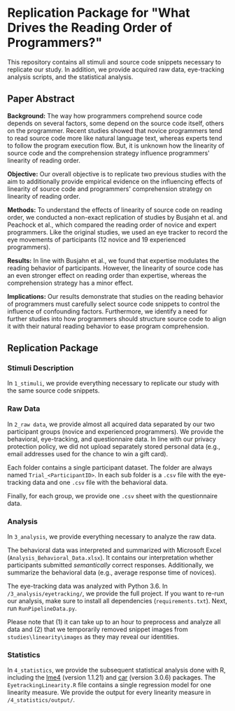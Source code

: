 # Replication Package for "What Drives the Reading Order of Programmers?"

This repository contains all stimuli and source code snippets necessary to replicate our study. In addition, we provide acquired raw data, eye-tracking analysis scripts, and the statistical analysis.

## Paper Abstract

**Background:** The way how programmers comprehend source code depends on several factors, some depend on the source code itself, others on the programmer. Recent studies showed that novice programmers tend to read source code more like natural language text, whereas experts tend to follow the program execution flow. But, it is unknown how the linearity of source code and the comprehension strategy influence programmers' linearity of reading order.

**Objective:** Our overall objective is to replicate two previous studies with the aim to additionally provide empirical evidence on the influencing effects of linearity of source code and programmers' comprehension strategy on linearity of reading order.

**Methods:** To understand the effects of linearity of source code on reading order, we conducted a non-exact replication of studies by Busjahn et al. and Peachock et al., which compared the reading order of novice and expert programmers. Like the original studies, we used an eye tracker to record the eye movements of participants (12 novice and 19 experienced programmers).

**Results:** In line with Busjahn et al., we found that expertise modulates the reading behavior of participants. However, the linearity of source code has an even stronger effect on reading order than expertise, whereas the comprehension strategy has a minor effect.

**Implications:** Our results demonstrate that studies on the reading behavior of programmers must carefully select source code snippets to control the influence of confounding factors. Furthermore, we identify a need for further studies into how programmers should structure source code to align it with their natural reading behavior to ease program comprehension.

## Replication Package

### Stimuli Description

In `1_stimuli`, we provide everything necessary to replicate our study with the same source code snippets. 

### Raw Data

In `2_raw data`, we provide almost all acquired data separated by our two participant groups (novice and experienced programmers). We provide the behavioral, eye-tracking, and questionnaire data. In line with our privacy protection policy, we did not upload separately stored personal data (e.g., email addresses used for the chance to win a gift card).

Each folder contains a single participant dataset. The folder are always named `Trial_<ParticipantID>`. In each sub folder is a `.csv` file with the eye-tracking data and one `.csv` file with the behavioral data. 

Finally, for each group, we provide one `.csv` sheet with the questionnaire data.

### Analysis

In `3_analysis`, we provide everything necessary to analyze the raw data.

The behavioral data was interpreted and summarized with Microsoft Excel (`Analysis_Behavioral_Data.xlsx`). It contains our interpretation whether participants submitted *semantically* correct responses. Additionally, we summarize the behavioral data (e.g., average response time of novices).

The eye-tracking data was analyzed with Python 3.6. In `/3_analysis/eyetracking/`, we provide the full project. If you want to re-run our analysis, make sure to install all dependencies (`requirements.txt`). Next, run `RunPipelineData.py`. 

Please note that (1) it can take up to an hour to preprocess and analyze all data and (2) that we temporarily removed snippet images from `studies\linearity\images` as they may reveal our identities.

### Statistics

In `4_statistics`, we provide the subsequent statistical analysis done with R, including the [lme4](https://cran.r-project.org/package=lme4) (version 1.1.21) and [car](https://cran.r-project.org/package=car) (version 3.0.6) packages. The `EyetrackingLinearity.R` file contains a single regression model for one linearity measure. We provide the output for every linearity measure in `/4_statistics/output/`.



